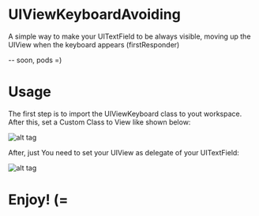 # UIViewKeyboardAvoiding
A simple way to make your UITextField to be always visible, moving up the UIView when the keyboard appears (firstResponder)

-- soon, pods =)

# Usage
The first step is to import the UIViewKeyboard class to yout workspace.
After this, set a Custom Class to View like shown below:

![alt tag](https://cloud.githubusercontent.com/assets/14286416/11843048/7b13cbcc-a3ee-11e5-88ef-8c35da02e6a9.png)

After, just You need to set your UIView as delegate of your UITextField:

![alt tag](https://cloud.githubusercontent.com/assets/14286416/11843049/7b162f7a-a3ee-11e5-9ef8-13a4414c245d.png)

# Enjoy! (=
